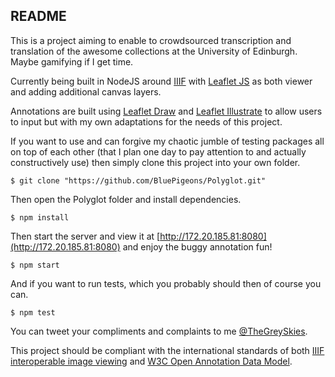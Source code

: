 ## README

This is a project aiming to enable to crowdsourced transcription and translation of the awesome collections at the University of Edinburgh. Maybe gamifying if I get time.

Currently being built in NodeJS around [IIIF](http://iiif.io) with [Leaflet JS](http://leafletjs.com) as both viewer and adding additional canvas layers.

Annotations are built using [Leaflet Draw](https://github.com/Leaflet/Leaflet.draw) and [Leaflet Illustrate](https://github.com/justinmanley/Leaflet.Illustrate) to allow users to input but with my own adaptations for the needs of this project.

If you want to use and can forgive my chaotic jumble of testing packages all on top of each other (that I plan one day to pay attention to and actually constructively use) then simply clone this project into your own folder.


```
$ git clone "https://github.com/BluePigeons/Polyglot.git" 
```

Then open the Polyglot folder and install dependencies.

```
$ npm install 
```

Then start the server and view it at [http://172.20.185.81:8080](http://172.20.185.81:8080) and enjoy the buggy annotation fun!

```
$ npm start 
```

And if you want to run tests, which you probably should then of course you can.

```
$ npm test 
```

You can tweet your compliments and complaints to me [@TheGreySkies](https://twitter.com/TheGreySkies).

This project should be compliant with the international standards of both [IIIF interoperable image viewing](http://iiif.io) and [W3C Open Annotation Data Model](http://www.w3.org/TR/annotation-model/).